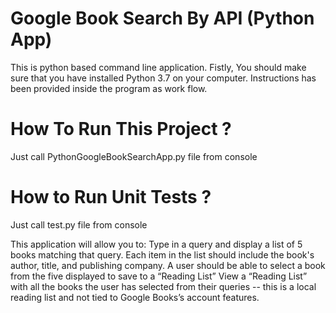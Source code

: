 # Google Book Search By API (Python App)
This is python based command line application. Fistly, You should make sure that you have installed Python 3.7 on your computer. Instructions has been provided inside the program as work flow. 

# How To Run This Project ?
Just call PythonGoogleBookSearchApp.py file from console


# How to Run Unit Tests ?
Just call test.py file from console


This application will allow you to:
Type in a query and display a list of 5 books matching that query.
Each item in the list should include the book's author, title, and publishing company.
A user should be able to select a book from the five displayed to save to a “Reading List”
View a “Reading List” with all the books the user has selected from their queries -- this is a local reading list and not tied to Google Books’s account features.
